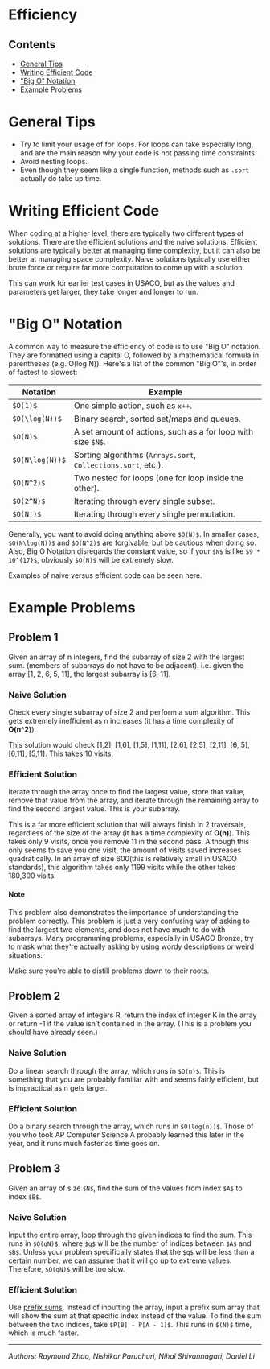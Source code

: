 # Efficiency
## Contents
- [General Tips](#generaltips)
- [Writing Efficient Code](#writingefficientcode)
- ["Big O" Notation](#bigonotation)
- [Example Problems](#exampleproblems)

# General Tips
* Try to limit your usage of for loops. For loops can take especially long, and are the main reason why your code is not passing time constraints.
* Avoid nesting loops.
* Even though they seem like a single function, methods such as `.sort` actually do take up time.

# Writing Efficient Code

When coding at a higher level, there are typically two different types of solutions. There are the efficient solutions and the naive solutions. Efficient solutions are typically better at managing time complexity, but it can also be better at managing space complexity. Naive solutions typically use either brute force or require far more computation to come up with a solution. 

This can work for earlier test cases in USACO, but as the values and parameters get larger, they take longer and longer to run.

# "Big O" Notation
A common way to measure the efficiency of code is to use "Big O" notation. They are formatted using a capital O, followed by a mathematical
formula in parentheses (e.g. O(log N)). Here's a list of the common "Big O"'s, in order of fastest to slowest:

| Notation | Example |
| --- | --- |
| `$O(1)$` | One simple action, such as `x++`.|
| `$O(\log(N))$` | Binary search, sorted set/maps and queues. |
| `$O(N)$` | A set amount of actions, such as a for loop with size `$N$`.|
| `$O(N\log(N))$` | Sorting algorithms (`Arrays.sort`, `Collections.sort`, etc.). |
| `$O(N^2)$` | Two nested for loops (one for loop inside the other). |
| `$O(2^N)$` | Iterating through every single subset. |
| `$O(N!)$` | Iterating through every single permutation. |

Generally, you want to avoid doing anything above `$O(N)$`. In smaller cases, `$O(N\log(N))$` and `$O(N^2)$` are forgivable, but be cautious
when doing so. Also, Big O Notation disregards the constant value, so if your `$N$` is like `$9 * 10^{17}$`, obviously `$O(N)$` will be
extremely slow.

Examples of naive versus efficient code can be seen here.

# Example Problems
## Problem 1
Given an array of n integers, find the subarray of size 2 with the largest sum. (members of subarrays do not have to be adjacent).
i.e. given the array [1, 2, 6, 5, 11], the largest subarray is [6, 11].

### Naive Solution
Check every single subarray of size 2 and perform a sum algorithm.
This gets extremely inefficient as n increases (it has a time complexity of **O(n^2)**).

This solution would check [1,2], [1,6], [1,5], [1,11], [2,6], [2,5],
[2,11], [6, 5], [6,11], [5,11]. This takes 10 visits.

### Efficient Solution
Iterate through the array once to find the largest value, store that value,
remove that value from the array, and iterate through the remaining array to find the second largest value. This is your subarray.

This is a far more efficient solution that will always finish in 2 traversals,
regardless of the size of the array (it has a time complexity of **O(n)**).
This takes only 9 visits, once you remove 11 in the second pass.
Although this only seems to save you one visit, the amount of visits saved
increases quadratically. In an array of size 600(this is relatively small in USACO standards),
this algorithm takes only 1199 visits while the other takes 180,300 visits.

#### Note
This problem also demonstrates the importance of understanding the problem correctly.
This problem is just a very confusing way of asking to find the largest two elements,
and does not have much to do with subarrays. Many programming problems, especially in USACO Bronze,
try to mask what they're actually asking by using wordy descriptions or weird situations.

Make sure you're able to distill problems down to their roots.

## Problem 2
Given a sorted array of integers R, return the index of integer K in the array or
return -1 if the value isn’t contained in the array. (This is a problem you should have
already seen.)

### Naive Solution
Do a linear search through the array, which runs in `$O(n)$`. This is something that you are probably familiar with and seems fairly efficient, but is impractical as n gets larger.

### Efficient Solution
Do a binary search through the array, which runs in `$O(log(n))$`.
Those of you who took AP Computer Science A probably learned this later in the year, and it runs much faster as time goes on.

## Problem 3
Given an array of size `$N$`, find the sum of the values from index `$A$` to index `$B$`.

### Naive Solution
Input the entire array, loop through the given indices to find the sum. This runs in `$O(qN)$`, where `$q$` will be the number of indices
between `$A$` and `$B$`. Unless your problem specifically states that the `$q$` will be less than a certain number, we can assume that it will
go up to extreme values. Therefore, `$O(qN)$` will be too slow.

### Efficient Solution
Use [prefix sums](/resources/usaco#prefixsums). Instead of inputting the array,
input a prefix sum array that will show the sum at that specific index instead of the value. To find the sum between the two indices, take
`$P[B] - P[A - 1]$`. This runs in `$(N)$` time, which is much faster.

---
*Authors: Raymond Zhao, Nishikar Paruchuri, Nihal Shivannagari, Daniel Li*
